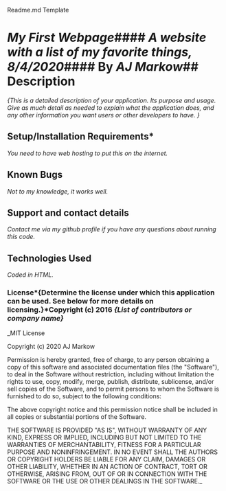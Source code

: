 Readme.md Template

# _My First Webpage_#### _A website with a list of my favorite things, 8/4/2020_#### By _**AJ Markow**_## Description

_{This is a detailed description of your application. Its purpose and usage.  Give as much detail as needed to explain what the application does, and any other information you want users or other developers to have. }_
## Setup/Installation Requirements*
_You need to have web hosting to put this on the internet._

## Known Bugs
_Not to my knowledge, it works well._
## Support and contact details

_Contact me via my github profile if you have any questions about running this code._
## Technologies Used

_Coded in HTML._
### License*{Determine the license under which this application can be used.  See below for more details on licensing.}*Copyright (c) 2016 **_{List of contributors or company name}_**

_MIT License

Copyright (c) 2020 AJ Markow

Permission is hereby granted, free of charge, to any person obtaining a copy
of this software and associated documentation files (the "Software"), to deal
in the Software without restriction, including without limitation the rights
to use, copy, modify, merge, publish, distribute, sublicense, and/or sell
copies of the Software, and to permit persons to whom the Software is
furnished to do so, subject to the following conditions:

The above copyright notice and this permission notice shall be included in all
copies or substantial portions of the Software.

THE SOFTWARE IS PROVIDED "AS IS", WITHOUT WARRANTY OF ANY KIND, EXPRESS OR
IMPLIED, INCLUDING BUT NOT LIMITED TO THE WARRANTIES OF MERCHANTABILITY,
FITNESS FOR A PARTICULAR PURPOSE AND NONINFRINGEMENT. IN NO EVENT SHALL THE
AUTHORS OR COPYRIGHT HOLDERS BE LIABLE FOR ANY CLAIM, DAMAGES OR OTHER
LIABILITY, WHETHER IN AN ACTION OF CONTRACT, TORT OR OTHERWISE, ARISING FROM,
OUT OF OR IN CONNECTION WITH THE SOFTWARE OR THE USE OR OTHER DEALINGS IN THE
SOFTWARE._


